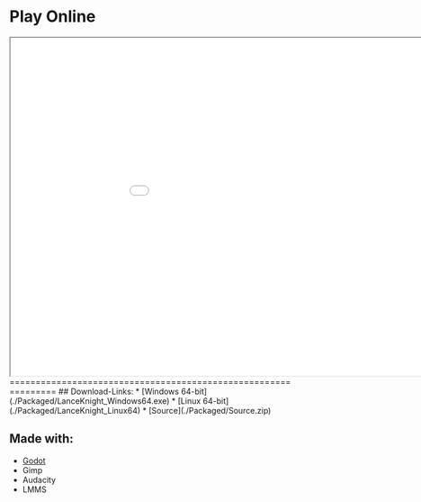 # Play Online
<iframe src="./LanceKnight.html" width="1024" height="600">
</iframe>
===============================================================
## Download-Links:
* [Windows 64-bit](./Packaged/LanceKnight_Windows64.exe)
* [Linux 64-bit](./Packaged/LanceKnight_Linux64)
* [Source](./Packaged/Source.zip)

## Made with:
* [Godot]("https://godotengine.org/")
* Gimp
* Audacity
* LMMS
